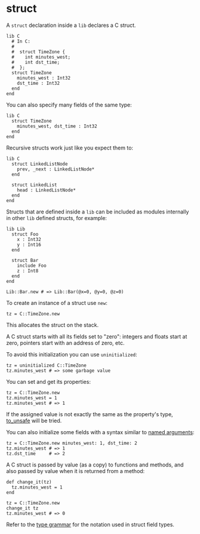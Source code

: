 # struct

A `struct` declaration inside a `lib` declares a C struct.

```crystal
lib C
  # In C:
  #
  #  struct TimeZone {
  #    int minutes_west;
  #    int dst_time;
  #  };
  struct TimeZone
    minutes_west : Int32
    dst_time : Int32
  end
end
```

You can also specify many fields of the same type:

```crystal
lib C
  struct TimeZone
    minutes_west, dst_time : Int32
  end
end
```

Recursive structs work just like you expect them to:

```crystal
lib C
  struct LinkedListNode
    prev, _next : LinkedListNode*
  end

  struct LinkedList
    head : LinkedListNode*
  end
end
```

Structs that are defined inside a `lib` can be included as modules internally in other `lib` defined structs, for example:

```crystal
lib Lib
  struct Foo
    x : Int32
    y : Int16
  end

  struct Bar
    include Foo
    z : Int8
  end
end

Lib::Bar.new # => Lib::Bar(@x=0, @y=0, @z=0)
```

To create an instance of a struct use `new`:

```crystal
tz = C::TimeZone.new
```

This allocates the struct on the stack.

A C struct starts with all its fields set to "zero": integers and floats start at zero, pointers start with an address of zero, etc.

To avoid this initialization you can use `uninitialized`:

```crystal
tz = uninitialized C::TimeZone
tz.minutes_west # => some garbage value
```

You can set and get its properties:

```crystal
tz = C::TimeZone.new
tz.minutes_west = 1
tz.minutes_west # => 1
```

If the assigned value is not exactly the same as the property's type, [to_unsafe](to_unsafe.md) will be tried.

You can also initialize some fields with a syntax similar to [named arguments](../default_and_named_arguments.md):

```crystal
tz = C::TimeZone.new minutes_west: 1, dst_time: 2
tz.minutes_west # => 1
tz.dst_time     # => 2
```

A C struct is passed by value (as a copy) to functions and methods, and also passed by value when it is returned from a method:

```crystal
def change_it(tz)
  tz.minutes_west = 1
end

tz = C::TimeZone.new
change_it tz
tz.minutes_west # => 0
```

Refer to the [type grammar](../type_grammar.md) for the notation used in struct field types.
